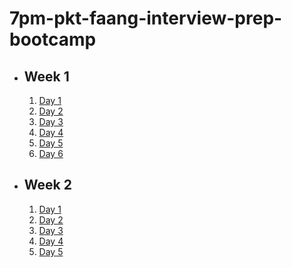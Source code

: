 # 7pm-pkt-faang-interview-prep-bootcamp

- ## Week 1

   1. [Day 1](https://www.facebook.com/watch/?v=600490662901837)
   2. [Day 2](https://www.facebook.com/watch/?v=1578500439473003)
   3. [Day 3](https://www.facebook.com/watch/?v=1786061622128173)
   4. [Day 4](https://www.facebook.com/watch/?v=1167509331390551)
   5. [Day 5](https://www.facebook.com/watch/?v=972234951523103)
   6. [Day 6](https://www.facebook.com/watch/?v=1784278069088407)

- ## Week 2

   1. [Day 1](https://www.facebook.com/watch/?v=1744217909480081)
   2. [Day 2](https://www.facebook.com/watch/?v=1160415335489148)
   3. [Day 3](https://www.facebook.com/watch/?v=1690878261866481)
   4. [Day 4](https://www.facebook.com/watch/?v=2370376600006069)
   5. [Day 5](https://www.facebook.com/watch/?v=1848412722678920)

<!-- - ## Week 3

   1. [Day 1](https://www.facebook.com/watch/?v=1728513624386615)
   2. [Day 2](https://www.facebook.com/watch/?v=1698722307345791)
   3. [Day 3](https://www.facebook.com/watch/?v=8907325226060215)
   4. [Day 4](https://www.facebook.com/watch/?v=1409177067157076)
   5. [Day 5]() -->

<!-- - ## Week 

   1. [Day 1]()
   2. [Day 2]()
   3. [Day 3]()
   4. [Day 4]()
   5. [Day 5]() -->